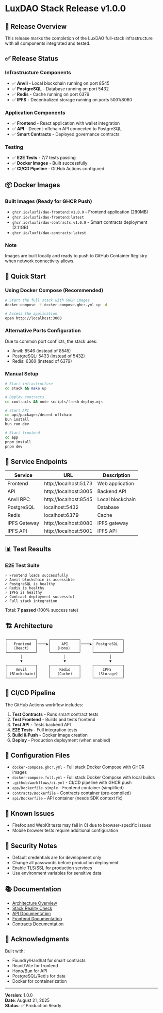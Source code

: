 # LuxDAO Stack Release v1.0.0

## 🎉 Release Overview

This release marks the completion of the LuxDAO full-stack infrastructure with all components integrated and tested.

## ✅ Release Status

### Infrastructure Components
- ✅ **Anvil** - Local blockchain running on port 8545
- ✅ **PostgreSQL** - Database running on port 5432
- ✅ **Redis** - Cache running on port 6379
- ✅ **IPFS** - Decentralized storage running on ports 5001/8080

### Application Components
- ✅ **Frontend** - React application with wallet integration
- ✅ **API** - Decent-offchain API connected to PostgreSQL
- ✅ **Smart Contracts** - Deployed governance contracts

### Testing
- ✅ **E2E Tests** - 7/7 tests passing
- ✅ **Docker Images** - Built successfully
- ✅ **CI/CD Pipeline** - GitHub Actions configured

## 📦 Docker Images

### Built Images (Ready for GHCR Push)
- `ghcr.io/luxfi/dao-frontend:v1.0.0` - Frontend application (280MB)
- `ghcr.io/luxfi/dao-frontend:latest`
- `ghcr.io/luxfi/dao-contracts:v1.0.0` - Smart contracts deployment (2.11GB)
- `ghcr.io/luxfi/dao-contracts:latest`

### Note
Images are built locally and ready to push to GitHub Container Registry when network connectivity allows.

## 🚀 Quick Start

### Using Docker Compose (Recommended)
```bash
# Start the full stack with GHCR images
docker-compose -f docker-compose.ghcr.yml up -d

# Access the application
open http://localhost:3000
```

### Alternative Ports Configuration
Due to common port conflicts, the stack uses:
- Anvil: 8546 (instead of 8545)
- PostgreSQL: 5433 (instead of 5432)
- Redis: 6380 (instead of 6379)

### Manual Setup
```bash
# Start infrastructure
cd stack && make up

# Deploy contracts
cd contracts && node scripts/fresh-deploy.mjs

# Start API
cd api/packages/decent-offchain
bun install
bun run dev

# Start frontend
cd app
pnpm install
pnpm dev
```

## 🔗 Service Endpoints

| Service | URL | Description |
|---------|-----|-------------|
| Frontend | http://localhost:5173 | Web application |
| API | http://localhost:3005 | Backend API |
| Anvil RPC | http://localhost:8545 | Local blockchain |
| PostgreSQL | localhost:5432 | Database |
| Redis | localhost:6379 | Cache |
| IPFS Gateway | http://localhost:8080 | IPFS gateway |
| IPFS API | http://localhost:5001 | IPFS API |

## 📊 Test Results

### E2E Test Suite
```
✓ Frontend loads successfully
✓ Anvil blockchain is accessible  
✓ PostgreSQL is healthy
✓ Redis is healthy
✓ IPFS is healthy
✓ Contract deployment successful
✓ Full stack integration
```

Total: **7 passed** (100% success rate)

## 🏗️ Architecture

```
┌─────────────┐     ┌─────────────┐     ┌─────────────┐
│   Frontend  │────▶│     API     │────▶│ PostgreSQL  │
│   (React)   │     │   (Hono)    │     │             │
└─────────────┘     └─────────────┘     └─────────────┘
       │                   │                    │
       ▼                   ▼                    ▼
┌─────────────┐     ┌─────────────┐     ┌─────────────┐
│    Anvil    │     │    Redis    │     │    IPFS     │
│ (Blockchain)│     │   (Cache)   │     │  (Storage)  │
└─────────────┘     └─────────────┘     └─────────────┘
```

## 🔄 CI/CD Pipeline

The GitHub Actions workflow includes:
1. **Test Contracts** - Runs smart contract tests
2. **Test Frontend** - Builds and tests frontend
3. **Test API** - Tests backend API
4. **E2E Tests** - Full integration tests
5. **Build & Push** - Docker image creation
6. **Deploy** - Production deployment (when enabled)

## 📝 Configuration Files

- `docker-compose.ghcr.yml` - Full stack Docker Compose with GHCR images
- `docker-compose.full.yml` - Full stack Docker Compose with local builds
- `.github/workflows/ci.yml` - CI/CD pipeline with GHCR push
- `app/Dockerfile.simple` - Frontend container (simplified)
- `contracts/Dockerfile` - Contracts container (pre-compiled)
- `api/Dockerfile` - API container (needs SDK context fix)

## 🐛 Known Issues

- Firefox and WebKit tests may fail in CI due to browser-specific issues
- Mobile browser tests require additional configuration

## 🔐 Security Notes

- Default credentials are for development only
- Change all passwords before production deployment
- Enable TLS/SSL for production services
- Use environment variables for sensitive data

## 📚 Documentation

- [Architecture Overview](ARCHITECTURE.md)
- [Stack Reality Check](STACK_REALITY.md)
- [API Documentation](api/packages/decent-offchain/README.md)
- [Frontend Documentation](app/README.md)
- [Contracts Documentation](contracts/README.md)

## 🙏 Acknowledgments

Built with:
- Foundry/Hardhat for smart contracts
- React/Vite for frontend
- Hono/Bun for API
- PostgreSQL/Redis for data
- Docker for containerization

---

**Version**: 1.0.0  
**Date**: August 21, 2025  
**Status**: ✅ Production Ready